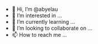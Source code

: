 - 👋 Hi, I’m @abyelau
- 👀 I’m interested in ...
- 🌱 I’m currently learning ...
- 💞️ I’m looking to collaborate on ...
- 📫 How to reach me ...

<!---
abyelau/abyelau is a ✨ special ✨ repository because its `README.md` (this file) appears on your GitHub profile.
You can click the Preview link to take a look at your changes.
--->
